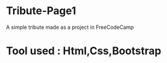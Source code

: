 # Tribute-Page1
A simple tribute made as a project in FreeCodeCamp

# Tool used : Html,Css,Bootstrap
